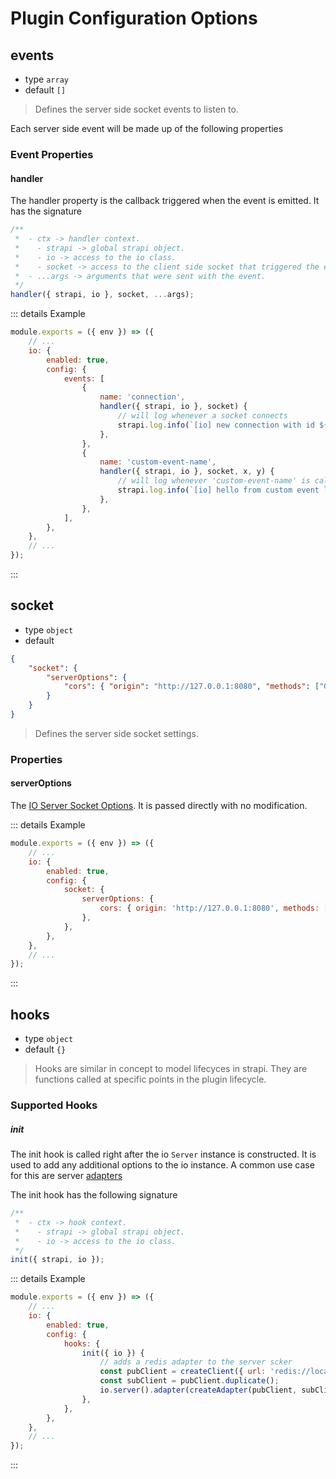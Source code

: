 # Plugin Configuration Options

## events

- type `array`
- default `[]`

> Defines the server side socket events to listen to.

Each server side event will be made up of the following properties

### Event Properties

#### handler

The handler property is the callback triggered when the event is emitted. It has the signature

```js
/**
 *  - ctx -> handler context.
 *    - strapi -> global strapi object.
 *    - io -> access to the io class.
 *    - socket -> access to the client side socket that triggered the event.
 *  - ...args -> arguments that were sent with the event.
 */
handler({ strapi, io }, socket, ...args);
```

::: details Example

```js
module.exports = ({ env }) => ({
	// ...
	io: {
		enabled: true,
		config: {
			events: [
				{
					name: 'connection',
					handler({ strapi, io }, socket) {
						// will log whenever a socket connects
						strapi.log.info(`[io] new connection with id ${socket.id}`);
					},
				},
				{
					name: 'custom-event-name',
					handler({ strapi, io }, socket, x, y) {
						// will log whenever 'custom-event-name' is called by a socket
						strapi.log.info(`[io] hello from custom event location ${x} ${y}`);
					},
				},
			],
		},
	},
	// ...
});
```

:::

## socket

- type `object`
- default

```json
{
	"socket": {
		"serverOptions": {
			"cors": { "origin": "http://127.0.0.1:8080", "methods": ["GET"] }
		}
	}
}
```

> Defines the server side socket settings.

### Properties

#### serverOptions

The [IO Server Socket Options](https://socket.io/docs/v4/server-options/). It is passed directly with no modification.

::: details Example

```js
module.exports = ({ env }) => ({
	// ...
	io: {
		enabled: true,
		config: {
			socket: {
				serverOptions: {
					cors: { origin: 'http://127.0.0.1:8080', methods: ['GET', 'POST'] },
				},
			},
		},
	},
	// ...
});
```

:::

## hooks

- type `object`
- default `{}`

> Hooks are similar in concept to model lifecyces in strapi. They are functions called at specific points in the plugin lifecycle.

### Supported Hooks

##### init

The init hook is called right after the io `Server` instance is constructed. It is used to add any additional options to the io instance. A common use case for this are server [adapters](https://socket.io/docs/v4/adapter)

The init hook has the following signature

```js
/**
 *  - ctx -> hook context.
 *    - strapi -> global strapi object.
 *    - io -> access to the io class.
 */
init({ strapi, io });
```

::: details Example

```js
module.exports = ({ env }) => ({
	// ...
	io: {
		enabled: true,
		config: {
			hooks: {
				init({ io }) {
					// adds a redis adapter to the server scker
					const pubClient = createClient({ url: 'redis://localhost:6379' });
					const subClient = pubClient.duplicate();
					io.server().adapter(createAdapter(pubClient, subClient));
				},
			},
		},
	},
	// ...
});
```

:::
